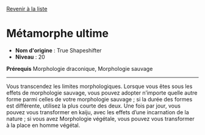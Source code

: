 [Revenir à la liste](list.md)

# Métamorphe ultime

 * **Nom d'origine** : True Shapeshifter
 * **Niveau** : 20


<p><strong>Prérequis</strong> Morphologie draconique, Morphologie sauvage</p>
<hr>
<p>Vous transcendez les limites morphologiques. Lorsque vous êtes sous les effets de morphologie sauvage, vous pouvez adopter n’importe quelle autre forme parmi celles de votre morphologie sauvage ; si la durée des formes est différente, utilisez la plus courte des deux. Une fois par jour, vous pouvez vous transformer en kaiju, avec les effets d’une incarnation de la nature ; si vous avez Morphologie végétale, vous pouvez vous transformer à la place en homme végétal.</p>